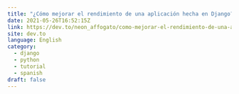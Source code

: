 ```yaml
---
title: "¿Cómo mejorar el rendimiento de una aplicación hecha en Django?"
date: 2021-05-26T16:52:15Z
link: https://dev.to/neon_affogato/como-mejorar-el-rendimiento-de-una-aplicacion-hecha-en-django-b8e?utm_medium=RSS&utm_source=news.12bit.vn
site: dev.to
language: English
category:
  - django
  - python
  - tutorial
  - spanish
draft: false
---
```

